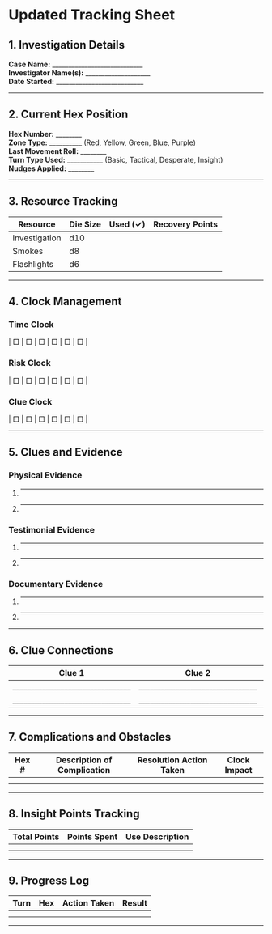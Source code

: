 # Updated Tracking Sheet

## **1. Investigation Details**

**Case Name:** ____________________________  
**Investigator Name(s):** ____________________  
**Date Started:** ___________________________  

---

## **2. Current Hex Position**

**Hex Number:** ________  
**Zone Type:** __________ (Red, Yellow, Green, Blue, Purple)  
**Last Movement Roll:** ________  
**Turn Type Used:** ___________ (Basic, Tactical, Desperate, Insight)  
**Nudges Applied:** ________  

---

## **3. Resource Tracking**

| Resource         | Die Size | Used (✓) | Recovery Points |
|------------------|----------|----------|-----------------|
| Investigation    | d10      |          |                 |
| Smokes           | d8       |          |                 |
| Flashlights      | d6       |          |                 |

---

## **4. Clock Management**

### **Time Clock**
| □ | □ | □ | □ | □ | □ |

### **Risk Clock**
| □ | □ | □ | □ | □ | □ |

### **Clue Clock**
| □ | □ | □ | □ | □ | □ |

---

## **5. Clues and Evidence**

### **Physical Evidence**
1. ______________________________________________________  
2. ______________________________________________________  

### **Testimonial Evidence**
1. ______________________________________________________  
2. ______________________________________________________  

### **Documentary Evidence**
1. ______________________________________________________  
2. ______________________________________________________  

---

## **6. Clue Connections**

| Clue 1                          | Clue 2                          | Connection Notes                         |
|----------------------------------|----------------------------------|------------------------------------------|
| ________________________________ | ________________________________ | ________________________________________ |
| ________________________________ | ________________________________ | ________________________________________ |

---

## **7. Complications and Obstacles**

| Hex # | Description of Complication                          | Resolution Action Taken                | Clock Impact |
|-------|-------------------------------------------------------|---------------------------------------|--------------|
|       |                                                       |                                       |              |
|       |                                                       |                                       |              |

---

## **8. Insight Points Tracking**

| Total Points | Points Spent | Use Description                                  |
|--------------|--------------|--------------------------------------------------|
|              |              |                                                  |
|              |              |                                                  |

---

## **9. Progress Log**

| Turn | Hex | Action Taken                              | Result                                   |
|------|-----|------------------------------------------|-----------------------------------------|
|      |     |                                          |                                         |
|      |     |                                          |                                         |

---
